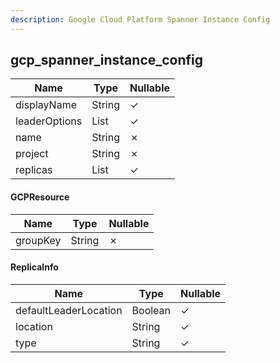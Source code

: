 ```yaml
---
description: Google Cloud Platform Spanner Instance Config
---
```

gcp_spanner_instance_config
---------------------------

| **Name**      | **Type**          | **Nullable** |
| ------------- | ----------------- | ------------ |
| displayName   | String            | &check;      |
| leaderOptions | List<String>      | &check;      |
| name          | String            | &cross;      |
| project       | String            | &cross;      |
| replicas      | List<ReplicaInfo> | &check;      |

#### GCPResource
| **Name** | **Type** | **Nullable** |
| -------- | -------- | ------------ |
| groupKey | String   | &cross;      |

#### ReplicaInfo
| **Name**              | **Type** | **Nullable** |
| --------------------- | -------- | ------------ |
| defaultLeaderLocation | Boolean  | &check;      |
| location              | String   | &check;      |
| type                  | String   | &check;      |
